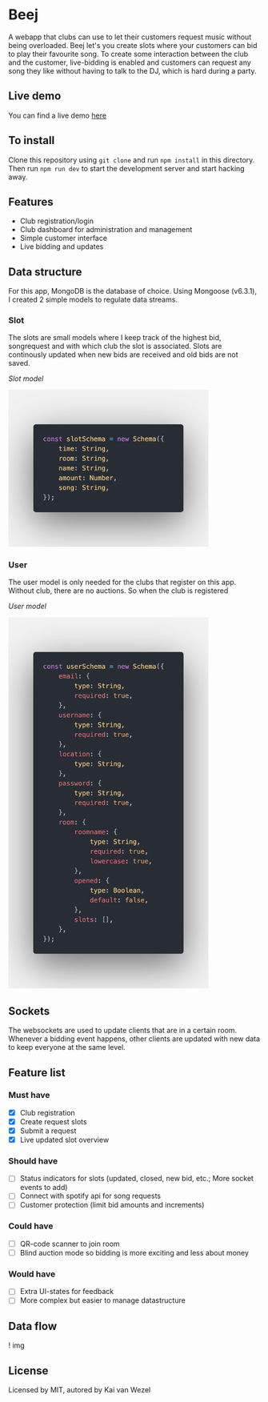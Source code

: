 # Beej

A webapp that clubs can use to let their customers request music without being overloaded. Beej let's you create slots where your customers can bid to play their favourite song. To create some interaction between the club and the customer, live-bidding is enabled and customers can request any song they like without having to talk to the DJ, which is hard during a party.

## Live demo

You can find a live demo [here](https://beej-rtw.herokuapp.com/)

## To install

Clone this repository using `git clone` and run `npm install` in this directory. Then run `npm run dev` to start the development server and start hacking away.

## Features

- Club registration/login
- Club dashboard for administration and management
- Simple customer interface
- Live bidding and updates

## Data structure

For this app, MongoDB is the database of choice. Using Mongoose (v6.3.1), I created 2 simple models to regulate data streams.

### Slot

The slots are small models where I keep track of the highest bid, songrequest and with which club the slot is associated. Slots are continously updated when new bids are received and old bids are not saved.

_Slot model_

<img src="./img/Slot.png" alt="Model in mongoose of slot" width="400px">

### User

The user model is only needed for the clubs that register on this app. Without club, there are no auctions. So when the club is registered

_User model_

<img src="./img/User.png" alt="Model in mongoose of user" width="400px">

## Sockets

The websockets are used to update clients that are in a certain room. Whenever a bidding event happens, other clients are updated with new data to keep everyone at the same level.

## Feature list

### Must have

- [x] Club registration
- [x] Create request slots
- [x] Submit a request
- [x] Live updated slot overview

### Should have

- [ ] Status indicators for slots (updated, closed, new bid, etc.; More socket events to add)
- [ ] Connect with spotify api for song requests
- [ ] Customer protection (limit bid amounts and increments)

### Could have

- [ ] QR-code scanner to join room
- [ ] Blind auction mode so bidding is more exciting and less about money

### Would have

- [ ] Extra UI-states for feedback
- [ ] More complex but easier to manage datastructure

## Data flow

! img

## License

Licensed by MIT, autored by Kai van Wezel
